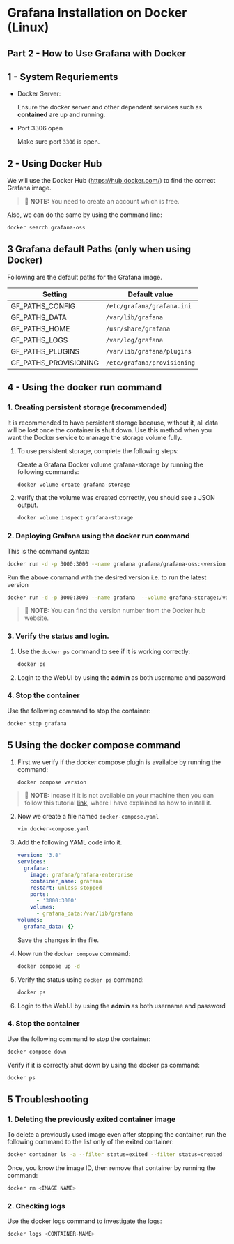# Grafana Installation on Docker (Linux)

## Part 2 - How to Use Grafana with Docker


## 1 - System Requriements

- Docker Server:
  
    Ensure the docker server and other dependent services such as **contained** are up and running.

- Port 3306 open
  
    Make sure port `3306` is open.


## 2 - Using Docker Hub

We will use the Docker Hub (https://hub.docker.com/) to find the correct Grafana image.

>📌 **NOTE:** You need to create an account which is free.

Also, we can do the same by using the command line:

```sh
docker search grafana-oss
```

## 3 Grafana default Paths (only when using Docker)

Following are the default paths for the Grafana image.

|  Setting      	|  Default value |
|-------------------|---------------|
|GF_PATHS_CONFIG |	`/etc/grafana/grafana.ini` |
|GF_PATHS_DATA |	`/var/lib/grafana` |
|GF_PATHS_HOME |	`/usr/share/grafana` |
|GF_PATHS_LOGS	| `/var/log/grafana` |
|GF_PATHS_PLUGINS | `/var/lib/grafana/plugins` |
|GF_PATHS_PROVISIONING |	`/etc/grafana/provisioning` |

## 4 - Using the docker run command

### 1. Creating persistent storage (recommended)
It is recommended to have persistent storage because, without it, all data will be lost once the container is shut down. Use this method when you want the Docker service to manage the storage volume fully.

  1. To use persistent storage, complete the following steps:

     Create a Grafana Docker volume grafana-storage by running the following commands:


      ```sh
      docker volume create grafana-storage
      ```

  2. verify that the volume was created correctly, you should see a JSON output.

     ```sh
     docker volume inspect grafana-storage
     ```

### 2. Deploying Grafana using the docker run command

This is the command syntax:

```sh
docker run -d -p 3000:3000 --name grafana grafana/grafana-oss:<version number>
```

Run the above command with the desired version i.e. to run the latest version

```sh
docker run -d -p 3000:3000 --name grafana  --volume grafana-storage:/var/lib/grafana grafana/grafana-oss:latest
```

>📌 **NOTE:** You can find the version number from the Docker hub website.


### 3. Verify the status and login.

1. Use the `docker ps` command to see if it is working correctly:
   ```sh
   docker ps
   ```

2. Login to the WebUI by using the **admin** as both username and password


### 4. Stop the container

Use the following command to stop the container:

```sh
docker stop grafana
```



## 5 Using the docker compose command

1. First we verify if the docker compose plugin is availalbe by running the command:

    ```sh
    docker compose version
    ```

>📌 **NOTE:** Incase if it is not available on your machine then you can follow this tutorial [link](https://github.com/usmangt/learning-grafana/blob/master/chapter-01/installation/install-on-docker-part-1.md#4--install-docker-engine), where I have explained as how to install it.


2. Now we create a file named `docker-compose.yaml`

    ```sh
    vim docker-compose.yaml
    ```

3. Add the following YAML code into it.

    ```yaml
    version: '3.8'
    services:
      grafana:
        image: grafana/grafana-enterprise
        container_name: grafana
        restart: unless-stopped
        ports:
          - '3000:3000'
        volumes:
          - grafana_data:/var/lib/grafana
    volumes:
      grafana_data: {}
    ```

    Save the changes in the file.


4. Now run the `docker compose` command:

    ```sh
    docker compose up -d
    ```

5. Verify the status using `docker ps` command:

    ```sh
    docker ps
    ```   

6. Login to the WebUI by using the **admin** as both username and password


### 4. Stop the container

Use the following command to stop the container:

```sh
docker compose down
```
Verify if it is correctly shut down by using the docker ps command:

```sh
docker ps
```

## 5 Troubleshooting

### 1. Deleting the previously exited container image

To delete a previously used image even after stopping the container, run the following command to the list only of the exited container:

```sh
docker container ls -a --filter status=exited --filter status=created 
```

Once, you know the image ID, then remove that container by running the command:

```sh
docker rm <IMAGE NAME>
```


### 2. Checking logs

Use the docker logs command to investigate the logs:


```sh
docker logs <CONTAINER-NAME>
```






<!---
//comment
[root@centos7 ~]# docker inspect grafana/grafana - for inspecting path

-->




